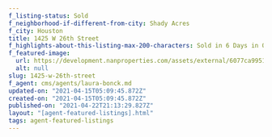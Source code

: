 ```yaml
---
f_listing-status: Sold
f_neighborhood-if-different-from-city: Shady Acres
f_city: Houston
title: 1425 W 26th Street
f_highlights-about-this-listing-max-200-characters: Sold in 6 Days in Oct 2020
f_featured-image:
  url: https://development.nanproperties.com/assets/external/6077ca9951e274c18e0a00c8_602184782aca5img-1-3.jpeg
  alt: null
slug: 1425-w-26th-street
f_agent: cms/agents/laura-bonck.md
updated-on: "2021-04-15T05:09:45.872Z"
created-on: "2021-04-15T05:09:45.872Z"
published-on: "2021-04-22T21:13:29.827Z"
layout: "[agent-featured-listings].html"
tags: agent-featured-listings
---
```

